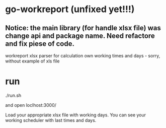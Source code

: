 # go-workreport (unfixed yet!!!)

## Notice: the main library (for handle xlsx file) was change api and package name. Need refactore and fix piese of code. 

workreport xlsx parser for calculation own working times and days - sorry, without example of xls file

# run

./run.sh

and open loclhost:3000/

Load your appropriate xlsx file with working days.
You can see your working scheduler with last times and days.
